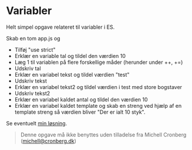 # Variabler

Helt simpel opgave relateret til variabler i ES.

Skab en tom app.js og

- Tilføj "use strict"
- Erklær en variable tal og tildel den værdien 10
- Læg 1 til variablen på flere forskellige måder (herunder under ++, +=)
- Udskriv tal
- Erklær en variabel tekst og tildel værdien "test"
- Udskriv tekst
- Erklær en variabel tekst2 og tildel værdien i test med store bogstaver
- Udskriv tekst2
- Erklær en variabel kaldet antal og tildel den værdien 10
- Erklær en variabel kaldet template og skab en streng ved hjælp af en template streng så værdien bliver "Der er ialt 10 styk".

Se eventuelt [min løsning](../app.js).

> Denne opgave må ikke benyttes uden tilladelse fra Michell Cronberg (michell@cronberg.dk)
